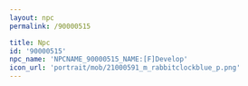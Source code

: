 ```yaml
---
layout: npc
permalink: /90000515

title: Npc
id: '90000515'
npc_name: 'NPCNAME_90000515_NAME:[F]Develop'
icon_url: 'portrait/mob/21000591_m_rabbitclockblue_p.png'
---
```

